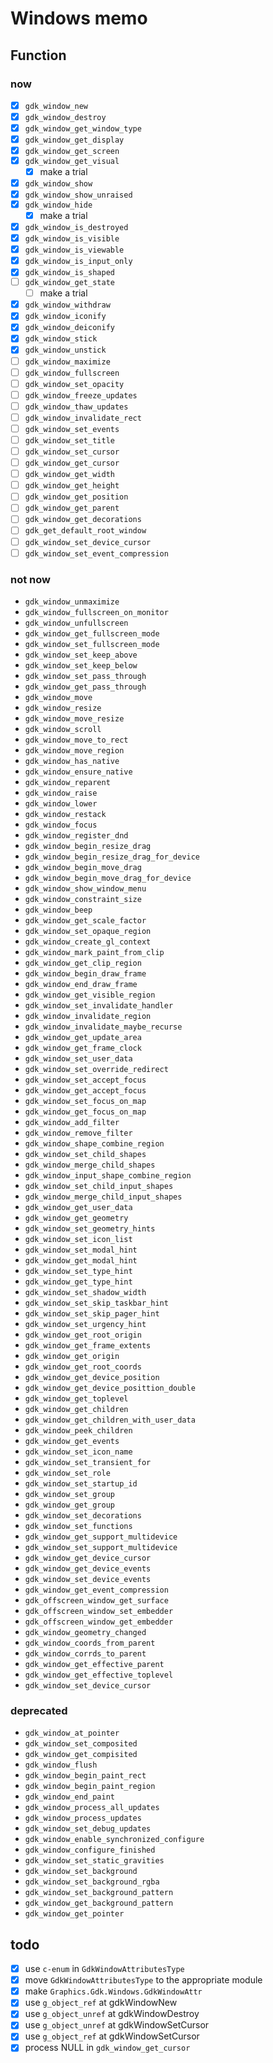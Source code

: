 Windows memo
============

Function
--------

### now

* [x] `gdk_window_new`
* [x] `gdk_window_destroy`
* [x] `gdk_window_get_window_type`
* [x] `gdk_window_get_display`
* [x] `gdk_window_get_screen`
* [x] `gdk_window_get_visual`
	+ [x] make a trial
* [x] `gdk_window_show`
* [x] `gdk_window_show_unraised`
* [x] `gdk_window_hide`
	+ [x] make a trial
* [x] `gdk_window_is_destroyed`
* [x] `gdk_window_is_visible`
* [x] `gdk_window_is_viewable`
* [x] `gdk_window_is_input_only`
* [x] `gdk_window_is_shaped`
* [ ] `gdk_window_get_state`
	+ [ ] make a trial
* [x] `gdk_window_withdraw`
* [x] `gdk_window_iconify`
* [x] `gdk_window_deiconify`
* [x] `gdk_window_stick`
* [x] `gdk_window_unstick`
* [ ] `gdk_window_maximize`
* [ ] `gdk_window_fullscreen`
* [ ] `gdk_window_set_opacity`
* [ ] `gdk_window_freeze_updates`
* [ ] `gdk_window_thaw_updates`
* [ ] `gdk_window_invalidate_rect`
* [ ] `gdk_window_set_events`
* [ ] `gdk_window_set_title`
* [ ] `gdk_window_set_cursor`
* [ ] `gdk_window_get_cursor`
* [ ] `gdk_window_get_width`
* [ ] `gdk_window_get_height`
* [ ] `gdk_window_get_position`
* [ ] `gdk_window_get_parent`
* [ ] `gdk_window_get_decorations`
* [ ] `gdk_get_default_root_window`
* [ ] `gdk_window_set_device_cursor`
* [ ] `gdk_window_set_event_compression`

### not now

* `gdk_window_unmaximize`
* `gdk_window_fullscreen_on_monitor`
* `gdk_window_unfullscreen`
* `gdk_window_get_fullscreen_mode`
* `gdk_window_set_fullscreen_mode`
* `gdk_window_set_keep_above`
* `gdk_window_set_keep_below`
* `gdk_window_set_pass_through`
* `gdk_window_get_pass_through`
* `gdk_window_move`
* `gdk_window_resize`
* `gdk_window_move_resize`
* `gdk_window_scroll`
* `gdk_window_move_to_rect`
* `gdk_window_move_region`
* `gdk_window_has_native`
* `gdk_window_ensure_native`
* `gdk_window_reparent`
* `gdk_window_raise`
* `gdk_window_lower`
* `gdk_window_restack`
* `gdk_window_focus`
* `gdk_window_register_dnd`
* `gdk_window_begin_resize_drag`
* `gdk_window_begin_resize_drag_for_device`
* `gdk_window_begin_move_drag`
* `gdk_window_begin_move_drag_for_device`
* `gdk_window_show_window_menu`
* `gdk_window_constraint_size`
* `gdk_window_beep`
* `gdk_window_get_scale_factor`
* `gdk_window_set_opaque_region`
* `gdk_window_create_gl_context`
* `gdk_window_mark_paint_from_clip`
* `gdk_window_get_clip_region`
* `gdk_window_begin_draw_frame`
* `gdk_window_end_draw_frame`
* `gdk_window_get_visible_region`
* `gdk_window_set_invalidate_handler`
* `gdk_window_invalidate_region`
* `gdk_window_invalidate_maybe_recurse`
* `gdk_window_get_update_area`
* `gdk_window_get_frame_clock`
* `gdk_window_set_user_data`
* `gdk_window_set_override_redirect`
* `gdk_window_set_accept_focus`
* `gdk_window_get_accept_focus`
* `gdk_window_set_focus_on_map`
* `gdk_window_get_focus_on_map`
* `gdk_window_add_filter`
* `gdk_window_remove_filter`
* `gdk_window_shape_combine_region`
* `gdk_window_set_child_shapes`
* `gdk_window_merge_child_shapes`
* `gdk_window_input_shape_combine_region`
* `gdk_window_set_child_input_shapes`
* `gdk_window_merge_child_input_shapes`
* `gdk_window_get_user_data`
* `gdk_window_get_geometry`
* `gdk_window_set_geometry_hints`
* `gdk_window_set_icon_list`
* `gdk_window_set_modal_hint`
* `gdk_window_get_modal_hint`
* `gdk_window_set_type_hint`
* `gdk_window_get_type_hint`
* `gdk_window_set_shadow_width`
* `gdk_window_set_skip_taskbar_hint`
* `gdk_window_set_skip_pager_hint`
* `gdk_window_set_urgency_hint`
* `gdk_window_get_root_origin`
* `gdk_window_get_frame_extents`
* `gdk_window_get_origin`
* `gdk_window_get_root_coords`
* `gdk_window_get_device_position`
* `gdk_window_get_device_posittion_double`
* `gdk_window_get_toplevel`
* `gdk_window_get_children`
* `gdk_window_get_children_with_user_data`
* `gdk_window_peek_children`
* `gdk_window_get_events`
* `gdk_window_set_icon_name`
* `gdk_window_set_transient_for`
* `gdk_window_set_role`
* `gdk_window_set_startup_id`
* `gdk_window_set_group`
* `gdk_window_get_group`
* `gdk_window_set_decorations`
* `gdk_window_set_functions`
* `gdk_window_get_support_multidevice`
* `gdk_window_set_support_multidevice`
* `gdk_window_get_device_cursor`
* `gdk_window_get_device_events`
* `gdk_window_set_device_events`
* `gdk_window_get_event_compression`
* `gdk_offscreen_window_get_surface`
* `gdk_offscreen_window_set_embedder`
* `gdk_offscreen_window_get_embedder`
* `gdk_window_geometry_changed`
* `gdk_window_coords_from_parent`
* `gdk_window_corrds_to_parent`
* `gdk_window_get_effective_parent`
* `gdk_window_get_effective_toplevel`
* `gdk_window_set_device_cursor`

### deprecated

* `gdk_window_at_pointer`
* `gdk_window_set_composited`
* `gdk_window_get_compisited`
* `gdk_window_flush`
* `gdk_window_begin_paint_rect`
* `gdk_window_begin_paint_region`
* `gdk_window_end_paint`
* `gdk_window_process_all_updates`
* `gdk_window_process_updates`
* `gdk_window_set_debug_updates`
* `gdk_window_enable_synchronized_configure`
* `gdk_window_configure_finished`
* `gdk_window_set_static_gravities`
* `gdk_window_set_background`
* `gdk_window_set_background_rgba`
* `gdk_window_set_background_pattern`
* `gdk_window_get_background_pattern`
* `gdk_window_get_pointer`

todo
----

* [x] use `c-enum` in `GdkWindowAttributesType`
* [x] move `GdkWindowAttributesType` to the appropriate module
* [x] make `Graphics.Gdk.Windows.GdkWindowAttr`
* [x] use `g_object_ref` at gdkWindowNew
* [x] use `g_object_unref` at gdkWindowDestroy
* [x] use `g_object_unref` at gdkWindowSetCursor
* [x] use `g_object_ref` at gdkWindowSetCursor
* [x] process NULL in `gdk_window_get_cursor`
